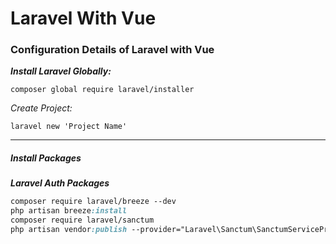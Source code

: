 # Laravel With Vue
### Configuration Details of Laravel with Vue

***Install Laravel Globally:***
```npm
composer global require laravel/installer
```

*Create Project:*
````npm
laravel new 'Project Name'
````
****

##### Install Packages

***Laravel Auth Packages***
````css
composer require laravel/breeze --dev
php artisan breeze:install
composer require laravel/sanctum
php artisan vendor:publish --provider="Laravel\Sanctum\SanctumServiceProvider"
````